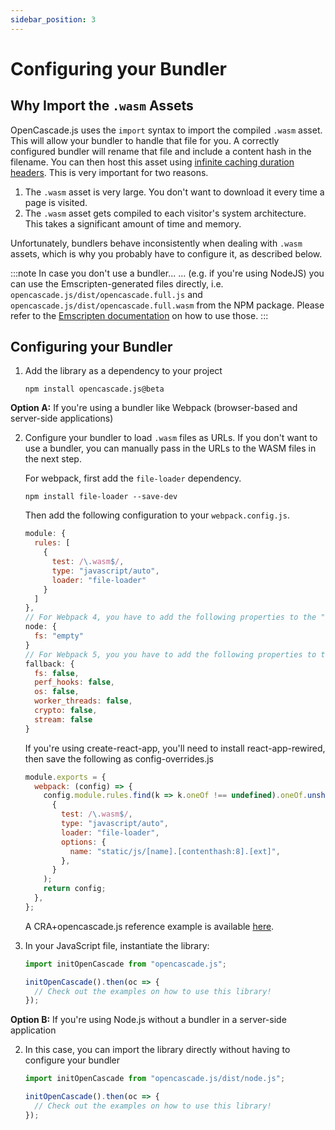 ```yaml
---
sidebar_position: 3
---
```


# Configuring your Bundler

## Why Import the `.wasm` Assets

OpenCascade.js uses the `import` syntax to import the compiled `.wasm` asset. This will allow your bundler to handle that file for you. A correctly configured bundler will rename that file and include a content hash in the filename. You can then host this asset using [infinite caching duration headers](https://developer.mozilla.org/en-US/docs/Web/HTTP/Headers/Cache-Control#response_directives). This is very important for two reasons.

1. The `.wasm` asset is very large. You don't want to download it every time a page is visited.
2. The `.wasm` asset gets compiled to each visitor's system architecture. This takes a significant amount of time and memory.

Unfortunately, bundlers behave inconsistently when dealing with `.wasm` assets, which is why you probably have to configure it, as described below.

:::note In case you don't use a bundler...
... (e.g. if you're using NodeJS) you can use the Emscripten-generated files directly, i.e. `opencascade.js/dist/opencascade.full.js` and `opencascade.js/dist/opencascade.full.wasm` from the NPM package. Please refer to the [Emscripten documentation](https://emscripten.org/) on how to use those.
:::

## Configuring your Bundler

1. Add the library as a dependency to your project

    ```
    npm install opencascade.js@beta
    ```

**Option A:** If you're using a bundler like Webpack (browser-based and server-side applications)

2. Configure your bundler to load `.wasm` files as URLs. If you don't want to use a bundler, you can manually pass in the URLs to the WASM files in the next step.

    For webpack, first add the `file-loader` dependency.

    ```
    npm install file-loader --save-dev
    ```
    
    Then add the following configuration to your `webpack.config.js`.

    ``` javascript
    module: {
      rules: [
        {
          test: /\.wasm$/,
          type: "javascript/auto",
          loader: "file-loader"
        }
      ]
    },
    // For Webpack 4, you have to add the following properties to the "node" object (e.g. Create-React-App, ...)
    node: {
      fs: "empty"
    }
    // For Webpack 5, you you have to add the following properties to the "fallback" object (e.g. NextJs, ...)
    fallback: {
      fs: false,
      perf_hooks: false,
      os: false,
      worker_threads: false,
      crypto: false,
      stream: false
    }
    ```
    
    If you're using create-react-app, you'll need to install react-app-rewired, then save the following as config-overrides.js
    ``` javascript
    module.exports = {
      webpack: (config) => {
        config.module.rules.find(k => k.oneOf !== undefined).oneOf.unshift(
          {
            test: /\.wasm$/,
            type: "javascript/auto",
            loader: "file-loader",
            options: {
              name: "static/js/[name].[contenthash:8].[ext]",
            },
          }
        );
        return config;
      },
    };
    ```
    
    A CRA+opencascade.js reference example is available [here](https://github.com/MattFerraro/openCascadeTest1).

3. In your JavaScript file, instantiate the library:

    ```js
    import initOpenCascade from "opencascade.js";

    initOpenCascade().then(oc => {
      // Check out the examples on how to use this library!
    });
    ```

**Option B:** If you're using Node.js without a bundler in a server-side application

2. In this case, you can import the library directly without having to configure your bundler

    ```js
    import initOpenCascade from "opencascade.js/dist/node.js";

    initOpenCascade().then(oc => {
      // Check out the examples on how to use this library!
    });
    ```
